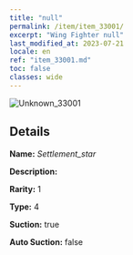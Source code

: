 ```yaml
---
title: "null"
permalink: /item/item_33001/
excerpt: "Wing Fighter null"
last_modified_at: 2023-07-21
locale: en
ref: "item_33001.md"
toc: false
classes: wide
---
```



 ![Unknown_33001](/images/item/Settlement_star_p.png)



## Details

 **Name:** *Settlement_star* 

 **Description:** 

 **Rarity:** 1 

 **Type:** 4 

 **Suction:** true 

 **Auto Suction:** false 


